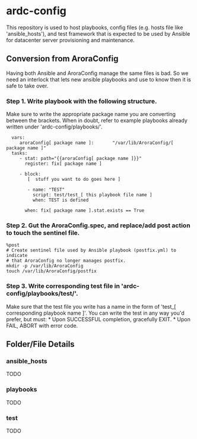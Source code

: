 # ardc-config
This repository is used to host playbooks, config files (e.g. hosts file like 'ansible\_hosts'), and test framework that is expected to be used by Ansible for datacenter server provisioning and maintenance.


## Conversion from AroraConfig
Having both Ansible and AroraConfig manage the same files is bad.  So we need an interlock that lets new ansible playbooks and use to know then it is safe to take over.

### Step 1. Write playbook with the following structure.
Make sure to write the appropriate package name you are converting between the brackets. When in doubt, refer to example playbooks already written under 'ardc-config/playbooks/'.

```
  vars:
     aroraConfig[ package name ]:       "/var/lib/AroraConfig/[ package name ]"
  tasks:
     - stat: path="{{aroraConfig[ package name ]}}"
       register: fix[ package name ]

     - block:
        [  stuff you want to do goes here ]

        - name: "TEST"
          script: test/test_[ this playbook file name ]
          when: TEST is defined

       when: fix[ package name ].stat.exists == True

```

### Step 2. Gut the AroraConfig.spec, and replace/add post action to touch the sentinel file.
```
%post
# Create sentinel file used by Ansible playbook (postfix.yml) to indicate
# that AroraConfig no longer manages postfix.
mkdir -p /var/lib/AroraConfig
touch /var/lib/AroraConfig/postfix
```

### Step 3. Write corresponding test file in 'ardc-config/playbooks/test/'.
Make sure that the test file you write has a name in the form of 'test\_[ corresponding playbook name ]'.
You can write the test in any way you'd prefer, but must:
    * Upon SUCCESSFUL completion, gracefully EXIT.
    * Upon FAIL, ABORT with error code.


## Folder/File Details
### ansible\_hosts
TODO

### playbooks
TODO

### test
TODO

